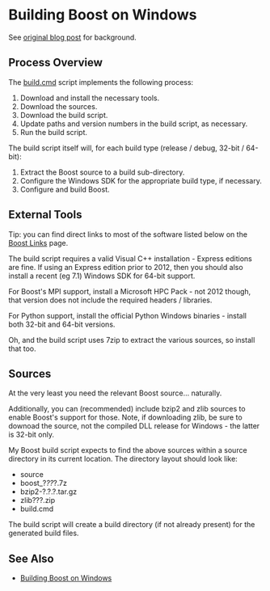 # Building Boost on Windows

See [original blog post](http://colby.id.au/building-boost-on-windows) for background.

## Process Overview

The [build.cmd](build.cmd) script implements the following process:

1. Download and install the necessary tools.
2. Download the sources.
3. Download the build script.
4. Update paths and version numbers in the build script, as necessary.
5. Run the build script.

The build script itself will, for each build type (release / debug, 32-bit / 64-bit):

1. Extract the Boost source to a build sub-directory.
2. Configure the Windows SDK for the appropriate build type, if necessary.
3. Configure and build Boost.

## External Tools

Tip: you can find direct links to most of the software listed below on the
[Boost Links](http://colby.id.au/boost-links) page.

The build script requires a valid Visual C++ installation - Express editions are fine. If using an Express edition prior to 2012, then you should also install a recent (eg 7.1) Windows SDK for 64-bit support.

For Boost's MPI support, install a Microsoft HPC Pack - not 2012 though, that version does not include the required headers / libraries.

For Python support, install the official Python Windows binaries - install both 32-bit and 64-bit versions.

Oh, and the build script uses 7zip to extract the various sources, so install that too.

## Sources

At the very least you need the relevant Boost source... naturally.

Additionally, you can (recommended) include bzip2 and zlib sources to enable Boost's support for those. Note, if downloading zlib, be sure to downoad the source, not the compiled DLL release for Windows - the latter is 32-bit only.

My Boost build script expects to find the above sources within a source directory in its current location. The directory layout should look like:

* source
 * boost_?_??_?.7z
 * bzip2-?.?.?.tar.gz
 * zlib???.zip
* build.cmd

The build script will create a build directory (if not already present) for the generated build files.

## See Also
* [Building Boost on Windows](http://colby.id.au/building-boost-on-windows)
